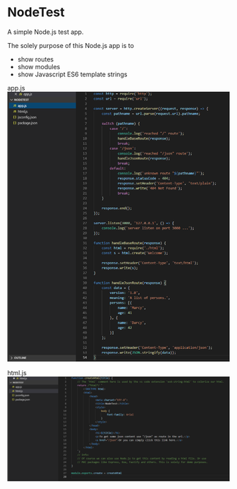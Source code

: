 # NodeTest
A simple Node.js test app.


The solely purpose of this Node.js app is to
- show routes
- show modules
- show Javascript ES6 template strings

app.js
![Alt text](/screenshots/app.png?raw=true "app.js")

html.js
![Alt text](/screenshots/html.png?raw=true "html.js")
